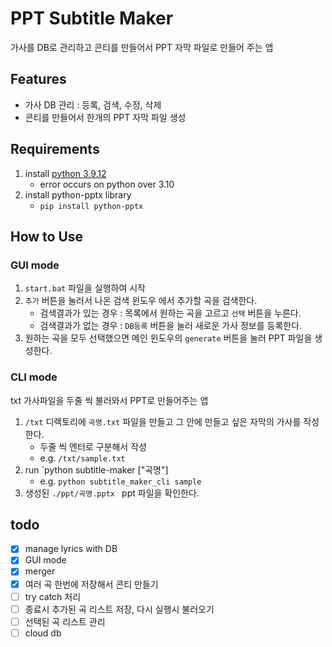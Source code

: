 # PPT Subtitle Maker
가사를 DB로 관리하고 콘티를 만들어서 PPT 자막 파일로 만들어 주는 앱


## Features

- 가사 DB 관리 : 등록, 검색, 수정, 삭제
- 콘티를 만들어서 한개의 PPT 자막 파일 생성

## Requirements

1. install [python 3.9.12](https://www.python.org/downloads/release/python-3912/)
   - error occurs on python over 3.10
2. install python-pptx library
   - `pip install python-pptx`

## How to Use

### GUI mode

1. `start.bat` 파일을 실행하여 시작
2. `추가` 버튼을 눌러서 나온 검색 윈도우 에서 추가할 곡을 검색한다.
   - 검색결과가 있는 경우 : 목록에서 원하는 곡을 고르고 `선택` 버튼을 누른다.
   - 검색결과가 없는 경우 : `DB등록` 버튼을 눌러 새로운 가사 정보를 등록한다.
3. 원하는 곡을 모두 선택했으면 메인 윈도우의 `generate` 버튼을 눌러 PPT 파일을 생성한다.

### CLI mode
txt 가사파일을 두줄 씩 불러와서 PPT로 만들어주는 앱

1. `/txt` 디렉토리에 `곡명.txt` 파일을 만들고 그 안에 만들고 싶은 자막의 가사를 작성한다.
   - 두줄 씩 엔터로 구분해서 작성
   - e.g. `/txt/sample.txt`
2. run `python subtitle-maker ["곡명"]
   - e.g. `python subtitle_maker_cli sample`
3. 생성된 `./ppt/곡명.pptx ` ppt 파일을 확인한다.

## todo

- [x] manage lyrics with DB
- [x] GUI mode
- [x] merger
- [x] 여러 곡 한번에 저장해서 콘티 만들기
- [ ] try catch 처리
- [ ] 종료시 추가된 곡 리스트 저장, 다시 실행시 불러오기
- [ ] 선택된 곡 리스트 관리
- [ ] cloud db
